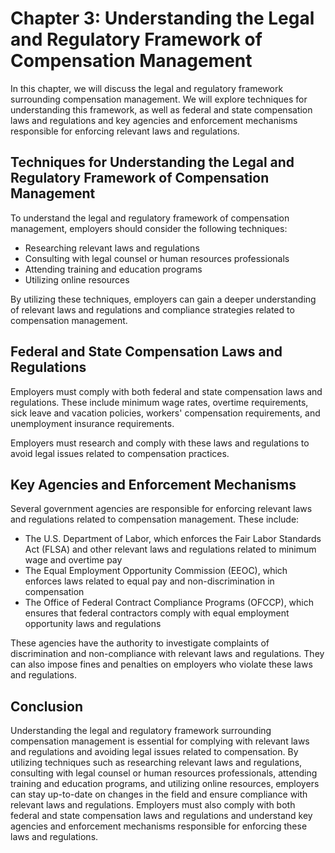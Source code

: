 Chapter 3: Understanding the Legal and Regulatory Framework of Compensation Management
======================================================================================

In this chapter, we will discuss the legal and regulatory framework surrounding compensation management. We will explore techniques for understanding this framework, as well as federal and state compensation laws and regulations and key agencies and enforcement mechanisms responsible for enforcing relevant laws and regulations.

Techniques for Understanding the Legal and Regulatory Framework of Compensation Management
------------------------------------------------------------------------------------------

To understand the legal and regulatory framework of compensation management, employers should consider the following techniques:

* Researching relevant laws and regulations
* Consulting with legal counsel or human resources professionals
* Attending training and education programs
* Utilizing online resources

By utilizing these techniques, employers can gain a deeper understanding of relevant laws and regulations and compliance strategies related to compensation management.

Federal and State Compensation Laws and Regulations
---------------------------------------------------

Employers must comply with both federal and state compensation laws and regulations. These include minimum wage rates, overtime requirements, sick leave and vacation policies, workers' compensation requirements, and unemployment insurance requirements.

Employers must research and comply with these laws and regulations to avoid legal issues related to compensation practices.

Key Agencies and Enforcement Mechanisms
---------------------------------------

Several government agencies are responsible for enforcing relevant laws and regulations related to compensation management. These include:

* The U.S. Department of Labor, which enforces the Fair Labor Standards Act (FLSA) and other relevant laws and regulations related to minimum wage and overtime pay
* The Equal Employment Opportunity Commission (EEOC), which enforces laws related to equal pay and non-discrimination in compensation
* The Office of Federal Contract Compliance Programs (OFCCP), which ensures that federal contractors comply with equal employment opportunity laws and regulations

These agencies have the authority to investigate complaints of discrimination and non-compliance with relevant laws and regulations. They can also impose fines and penalties on employers who violate these laws and regulations.

Conclusion
----------

Understanding the legal and regulatory framework surrounding compensation management is essential for complying with relevant laws and regulations and avoiding legal issues related to compensation. By utilizing techniques such as researching relevant laws and regulations, consulting with legal counsel or human resources professionals, attending training and education programs, and utilizing online resources, employers can stay up-to-date on changes in the field and ensure compliance with relevant laws and regulations. Employers must also comply with both federal and state compensation laws and regulations and understand key agencies and enforcement mechanisms responsible for enforcing these laws and regulations.



